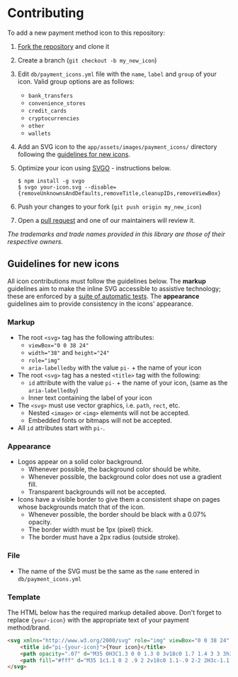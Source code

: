 # Contributing

To add a new payment method icon to this repository:

1. [Fork the repository](https://github.com/activemerchant/payment_icons/fork) and clone it
2. Create a branch (`git checkout -b my_new_icon`)
3. Edit `db/payment_icons.yml` file with the `name`, `label` and `group` of your icon. Valid group options are as follows:

    - `bank_transfers`
    - `convenience_stores`
    - `credit_cards`
    - `cryptocurrencies`
    - `other`
    - `wallets`

4. Add an SVG icon to the `app/assets/images/payment_icons/` directory following the [guidelines for new icons](#guidelines-for-new-icons).
5. Optimize your icon using [SVGO](https://jakearchibald.github.io/svgomg/) - instructions below.

    ```
    $ npm install -g svgo
    $ svgo your-icon.svg --disable={removeUnknownsAndDefaults,removeTitle,cleanupIDs,removeViewBox}
    ```

5. Push your changes to your fork (`git push origin my_new_icon`)
6. Open a [pull request](https://github.com/activemerchant/payment_icons/pulls) and one of our maintainers will review it.

*The trademarks and trade names provided in this library are those of their respective owners.*

## Guidelines for new icons

All icon contributions must follow the guidelines below. The **markup** guidelines aim to make the inline SVG accessible to assistive technology; these are enforced by a [suite of automatic tests](https://github.com/activemerchant/payment_icons/blob/master/test/unit/payment_icon_test.rb). The **appearance** guidelines aim to provide consistency in the icons' appearance.

### Markup
- The root `<svg>` tag has the following attributes:
  - `viewBox="0 0 38 24"`
  - `width="38"` and `height="24"`
  - `role="img"`
  - `aria-labelledby` with the value `pi-` + the name of your icon
- The root `<svg>` tag has a nested `<title>` tag with the following:
  - `id` attribute with the value `pi-` + the name of your icon, (same as the `aria-labelledby`)
  - Inner text containing the label of your icon
- The `<svg>` must use vector graphics, i.e. `path`, `rect`, etc.
  - Nested `<image>` or `<img>` elements will not be accepted.
  - Embedded fonts or bitmaps will not be accepted.
- All `id` attributes start with `pi-`.

### Appearance
- Logos appear on a solid color background.
  - Whenever possible, the background color should be white.
  - Whenever possible, the background color does not use a gradient fill.
  - Transparent backgrounds will not be accepted.
- Icons have a visible border to give them a consistent shape on pages whose backgrounds match that of the icon.
  - Whenever possible, the border should be black with a 0.07% opacity.
  - The border width must be 1px (pixel) thick.
  - The border must have a 2px radius (outside stroke).

### File
- The name of the SVG must be the same as the `name` entered in `db/payment_icons.yml`

### Template

The HTML below has the required markup detailed above. Don't forget to replace `{your-icon}` with the appropriate text of your payment method/brand.

```html
<svg xmlns="http://www.w3.org/2000/svg" role="img" viewBox="0 0 38 24" width="38" height="24" aria-labelledby="pi-{your-icon}">
    <title id="pi-{your-icon}">{Your icon}</title>
    <path opacity=".07" d="M35 0H3C1.3 0 0 1.3 0 3v18c0 1.7 1.4 3 3 3h32c1.7 0 3-1.3 3-3V3c0-1.7-1.4-3-3-3z"/>
    <path fill="#fff" d="M35 1c1.1 0 2 .9 2 2v18c0 1.1-.9 2-2 2H3c-1.1 0-2-.9-2-2V3c0-1.1.9-2 2-2h32"/>
</svg>
```

